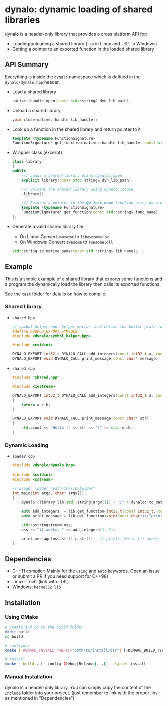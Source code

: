 # dynalo: dynamic loading of shared libraries

dynalo is a header-only library that provides a cross platform API for:

* Loading/unloading a shared library (`.so` in Linux and `.dll` in Windows)
* Getting a pointer to an exported function in the loaded shared library

## API Summary

Everything is inside the `dynalo` namespace which is defined in the `dynalo/dynalo.hpp` header.

* Load a shared library

    ```cpp
    native::handle open(const std::string& dyn_lib_path);
    ```

* Unload a shared library

    ```cpp
    void close(native::handle lib_handle);
    ```

* Look up a function in the shared library and return pointer to it

    ```cpp
    template <typename FunctionSignature>
    FunctionSignature* get_function(native::handle lib_handle, const std::string& func_name);
    ```

* Wrapper class (excerpt)

    ```cpp
    class library
    {
    public:
        /// Loads a shared library using dynalo::open
        explicit library(const std::string& dyn_lib_path);

        /// Unloads the shared library using dynalo::close
        ~library();

        /// Returns a pointer to the @p func_name function using dynalo::get_function
        template <typename FunctionSignature>
        FunctionSignature* get_function(const std::string& func_name);
    };
    ```

* Generate a valid shared library file:
    * On Linux: Convert `awesome` to `libawesome.so`
    * On Windows: Convert `awesome` to `awesome.dll`

    ```cpp
    std::string to_native_name(const std::string& lib_name);
    ```

## Example

This is a simple example of a shared library that exports some functions
and a program the dynamically load the library then calls its exported functions.

See the [`test`](test) folder for details on how to compile.

### Shared Library

* `shared.hpp`

    ```cpp
    // symbol_helper.hpp: helper macros that define the boiler plate for exporting functions
    #define DYNALO_EXPORT_SYMBOLS
    #include <dynalo/symbol_helper.hpp>

    #include <cstdint>

    DYNALO_EXPORT int32_t DYNALO_CALL add_integers(const int32_t a, const int32_t b);
    DYNALO_EXPORT void DYNALO_CALL print_message(const char* message);
    ```

* `shared.cpp`

    ```cpp
    #include "shared.hpp"

    #include <iostream>

    DYNALO_EXPORT int32_t DYNALO_CALL add_integers(const int32_t a, const int32_t b)
    {
        return a + b;
    }

    DYNALO_EXPORT void DYNALO_CALL print_message(const char* str)
    {
        std::cout << "Hello [" << str << "]" << std::endl;
    }
    ```

### Dynamic Loading

* `loader.cpp`

    ```cpp
    #include <dynalo/dynalo.hpp>

    #include <cstdint>
    #include <sstream>

    // usage: loader "path/to/lib/folder"
    int main(int argc, char* argv[])
    {
        dynalo::library lib(std::string(argv[1]) + "/" + dynalo::to_native_name("shared"));

        auto add_integers  = lib.get_function<int32_t(const int32_t, const int32_t)>("add_integers");
        auto print_message = lib.get_function<void(const char*)>("print_message");

        std::ostringstream oss;
        oss << "it works: " << add_integers(1, 2);

        print_message(oss.str().c_str());  // prints: Hello [it works: 3]
    }
    ```

## Dependencies

* C++11 compiler: Mainly for the `using` and `auto` keywords. Open an issue or submit a PR if you need support for C++98)
* Linux: `libdl` (link with `-ldl`)
* Windows: `kernel32.lib`

## Installation

### Using CMake

```sh
# create and cd to the build folder
mkdir build
cd build

# configure
cmake [-DCMAKE_INSTALL_PREFIX="path/to/install/dir"] [-DCMAKE_BUILD_TYPE=(Debug|Release|...)] ..

# install
cmake --build . [--config (Debug|Release|...)] --target install
```

### Manual Installation

dynalo is a header-only library. You can simply copy the content of the [`include`](include) folder into your project. (just remember to link with the proper libs as mentioned in "Dependencies")